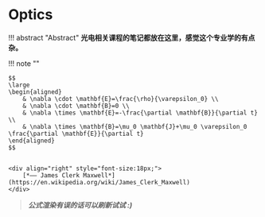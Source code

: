 # Optics

!!! abstract "Abstract" 
    **光电相关课程的笔记都放在这里，感觉这个专业学的有点杂。**

!!! note ""
    <p align="center">  </p>
    
    $$
    \large
    \begin{aligned}
        & \nabla \cdot \mathbf{E}=\frac{\rho}{\varepsilon_0} \\
        & \nabla \cdot \mathbf{B}=0 \\
        & \nabla \times \mathbf{E}=-\frac{\partial \mathbf{B}}{\partial t} \\
        & \nabla \times \mathbf{B}=\mu_0 \mathbf{J}+\mu_0 \varepsilon_0 \frac{\partial \mathbf{E}}{\partial t}
    \end{aligned}
    $$
    

    <div align="right" style="font-size:18px;">
        [*—— James Clerk Maxwell*](https://en.wikipedia.org/wiki/James_Clerk_Maxwell)
    </div>

> ***公式渲染有误的话可以刷新试试 :)***
